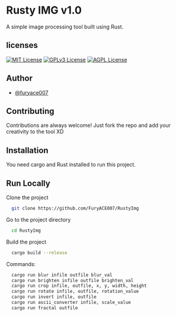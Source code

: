 
# Rusty IMG v1.0

A simple image processing tool built using Rust.

## licenses

[![MIT License](https://img.shields.io/badge/License-MIT-green.svg)](https://choosealicense.com/licenses/mit/)
[![GPLv3 License](https://img.shields.io/badge/License-GPL%20v3-yellow.svg)](https://opensource.org/licenses/)
[![AGPL License](https://img.shields.io/badge/license-AGPL-blue.svg)](http://www.gnu.org/licenses/agpl-3.0)


## Author

- [@furyace007](https://github.com/FuryACE007)


## Contributing

Contributions are always welcome!
Just fork the repo and add your creativity to the tool XD


## Installation

You need cargo and Rust installed to run this project.

    
## Run Locally

Clone the project

```bash
  git clone https://github.com/FuryACE007/RustyImg
```

Go to the project directory

```bash
  cd RustyImg
```

Build the project

```bash
  cargo build --release
```

Commands:

```bash
  cargo run blur infile outfile blur_val
  cargo run brighten infile outfile brighten_val
  cargo run crop infile, outfile, x, y, width, height
  cargo run rotate infile, outfile, rotation_value
  cargo run invert infile, outfile
  cargo run ascii_converter infile, scale_value
  cargo run fractal outfile
```

